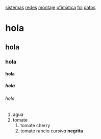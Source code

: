[sistemas](sistemas/processos)
[redes](redes)
[montaje](montaje)
[ofimàtica](ofimatica)
[fol](fol)
[datos](datos)
# hola
## hola
### hola
#### hola
##### hola
###### hola
1. agua
2. tomate
    1. tomate cherry
    2. tomate rancio
*cursiva*
**negrita**